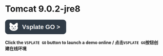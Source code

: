 # Tomcat 9.0.2-jre8

<a href="https://www.vsplate.com/?docker-compose=https://github.com/vsplate/dcenvs/tomcat/9.0.2-jre8"><img alt="VSPLATE GO" src="https://raw.githubusercontent.com/vsplate/images/master/vsgo_btn.png" width="200px"></a>

**Click the `VSPLATE GO` button to launch a demo online / 点击`VSPLATE GO`按钮创建在线环境**